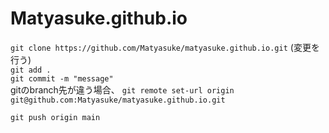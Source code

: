 # Matyasuke.github.io

`git clone https://github.com/Matyasuke/matyasuke.github.io.git`
(変更を行う)  
`git add .`  
`git commit -m "message"`  
gitのbranch先が違う場合、
`git remote set-url origin git@github.com:Matyasuke/matyasuke.github.io.git`  

`git push origin main`  

